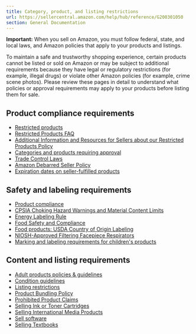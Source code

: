 ```yaml
---
title: Category, product, and listing restrictions
url: https://sellercentral.amazon.com/help/hub/reference/G200301050
section: General Documentation
---
```


**Important:** When you sell on Amazon, you must follow federal, state, and
local laws, and Amazon policies that apply to your products and listings.

To maintain a safe and trustworthy shopping experience, certain products
cannot be listed or sold on Amazon or may be subject to additional
requirements because they have legal or regulatory restrictions (for example,
illegal drugs) or violate other Amazon policies (for example, crime scene
photos). Please review these pages in detail to understand what policies or
approval requirements may apply to your products before listing them for sale.

## Product compliance requirements

  * [Restricted products](/gp/help/200164330)
  * [Restricted Products FAQ](/gp/help/CYAVS22E6CQKV2B)
  * [Additional Information and Resources for Sellers about our Restricted Products Policy](/gp/help/201567350)
  * [Categories and products requiring approval](/gp/help/G200333160)
  * [Trade Control Laws](/gp/help/201575280)
  * [Amazon Debarred Seller Policy](/gp/help/KVVXRYWTEMD6UWV)
  * [Expiration dates on seller-fulfilled products](/gp/help/GD646NUBNNJLQADP)

## Safety and labeling requirements

  * [Product compliance](/gp/help/XMGGPL6LC4CVXHT)
  * [CPSIA Choking Hazard Warnings and Material Content Limits](/gp/help/G200292910)
  * [Energy Labeling Rule](/gp/help/G201814570)
  * [Food Safety and Compliance](/gp/help/UCMGZBFXQ97P2SU)
  * [Food products: USDA Country of Origin Labeling](/gp/help/G202064660)
  * [NIOSH-Approved Filtering Facepiece Respirators](/gp/help/93NM4S8RDEDNPAA)
  * [Marking and labeling requirements for children's products](/gp/help/GN9YK5Y7TYGRGNRG)

## Content and listing requirements

  * [Adult products policies & guidelines](/gp/help/G200339940)
  * [Condition guidelines](/gp/help/G200339950)
  * [Listing restrictions](/gp/help/200832300)
  * [Product Bundling Policy](/gp/help/200442350)
  * [Prohibited Product Claims](/gp/help/202024200)
  * [Selling Ink or Toner Cartridges](/gp/help/200511820)
  * [Selling International Media Products](/gp/help/201215040)
  * [Sell software](/gp/help/200386270)
  * [Selling Textbooks](/gp/help/200386280)

